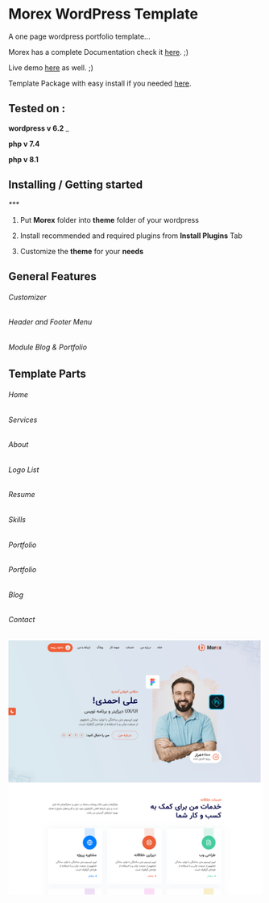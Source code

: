 # Morex WordPress Template

A one page wordpress portfolio template...

Morex has a complete Documentation check it [here](https://www.maxjn.ir/rtl-theme/demo/wpmorex/help/). ;)

Live demo [here](https://www.maxjn.ir/rtl-theme/demo/wpmorex/) as well. ;)

Template Package with easy install if you needed [here](https://github.com/maxjn/morex_package).

## Tested on :

**wordpress v 6.2**
\_

**php v 7.4**

**php v 8.1**

## Installing / Getting started

_\*\*\*_

1. Put **Morex** folder into **theme** folder of your wordpress

2. Install recommended and required plugins from **Install Plugins** Tab

3. Customize the **theme** for your **needs**

## General Features

###### Customizer

###### Header and Footer Menu

###### Module Blog & Portfolio

## Template Parts

###### Home

###### Services

###### About

###### Logo List

###### Resume

###### Skills

###### Portfolio

###### Portfolio

###### Blog

###### Contact

![Index](screenshot.png)
